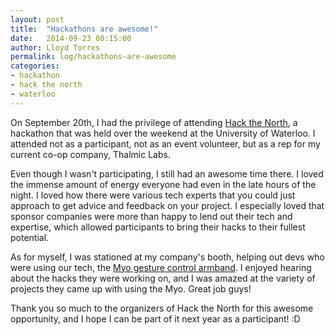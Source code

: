 ```yaml
---
layout: post
title:  "Hackathons are awesome!"
date:   2014-09-23 00:15:00
author: Lloyd Torres
permalink: log/hackathons-are-awesome
categories:
- hackathon
- hack the north
- waterloo
---
```


On September 20th, I had the privilege of attending [Hack the North](http://hackthenorth.com/), a hackathon that was held over the weekend at the University of Waterloo. I attended not as a participant, not as an event volunteer, but as a rep for my current co-op company, Thalmic Labs.

Even though I wasn't participating, I still had an awesome time there. I loved the immense amount of energy everyone had even in the late hours of the night. I loved how there were various tech experts that you could just approach to get advice and feedback on your project. I especially loved that sponsor companies were more than happy to lend out their tech and expertise, which allowed participants to bring their hacks to their fullest potential.

As for myself, I was stationed at my company's booth, helping out devs who were using our tech, the [Myo gesture control armband](https://www.thalmic.com/en/myo/). I enjoyed hearing about the hacks  they were working on, and I was amazed at the variety of projects they came up with using the Myo. Great job guys!

Thank you so much to the organizers of Hack the North for this awesome opportunity, and I hope I can be part of it next year as a participant! :D